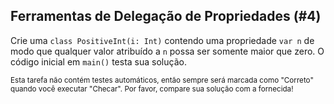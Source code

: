 ## Ferramentas de Delegação de Propriedades (#4)

Crie uma `class PositiveInt(i: Int)` contendo uma propriedade `var n` de modo que qualquer valor atribuído a `n` possa ser somente maior que zero. O código inicial em `main()` testa sua solução.

<sub> Esta tarefa não contém testes automáticos, então sempre será marcada como "Correto" quando você executar "Checar". Por favor, compare sua solução com a fornecida! </sub>